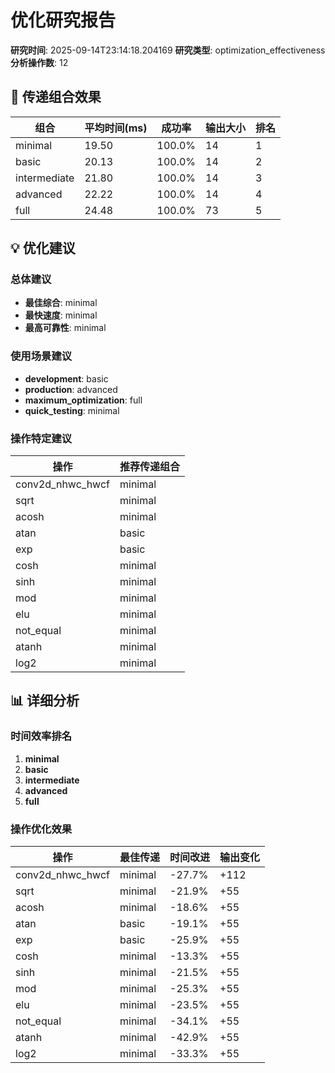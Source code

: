# 优化研究报告

**研究时间**: 2025-09-14T23:14:18.204169
**研究类型**: optimization_effectiveness
**分析操作数**: 12

## 🔧 传递组合效果

| 组合 | 平均时间(ms) | 成功率 | 输出大小 | 排名 |
|------|-------------|--------|----------|------|
| minimal | 19.50 | 100.0% | 14 | 1 |
| basic | 20.13 | 100.0% | 14 | 2 |
| intermediate | 21.80 | 100.0% | 14 | 3 |
| advanced | 22.22 | 100.0% | 14 | 4 |
| full | 24.48 | 100.0% | 73 | 5 |

## 💡 优化建议

### 总体建议

- **最佳综合**: minimal
- **最快速度**: minimal
- **最高可靠性**: minimal

### 使用场景建议

- **development**: basic
- **production**: advanced
- **maximum_optimization**: full
- **quick_testing**: minimal

### 操作特定建议

| 操作 | 推荐传递组合 |
|------|-------------|
| conv2d_nhwc_hwcf | minimal |
| sqrt | minimal |
| acosh | minimal |
| atan | basic |
| exp | basic |
| cosh | minimal |
| sinh | minimal |
| mod | minimal |
| elu | minimal |
| not_equal | minimal |
| atanh | minimal |
| log2 | minimal |

## 📊 详细分析

### 时间效率排名

1. **minimal**
2. **basic**
3. **intermediate**
4. **advanced**
5. **full**

### 操作优化效果

| 操作 | 最佳传递 | 时间改进 | 输出变化 |
|------|----------|----------|----------|
| conv2d_nhwc_hwcf | minimal | -27.7% | +112 |
| sqrt | minimal | -21.9% | +55 |
| acosh | minimal | -18.6% | +55 |
| atan | basic | -19.1% | +55 |
| exp | basic | -25.9% | +55 |
| cosh | minimal | -13.3% | +55 |
| sinh | minimal | -21.5% | +55 |
| mod | minimal | -25.3% | +55 |
| elu | minimal | -23.5% | +55 |
| not_equal | minimal | -34.1% | +55 |
| atanh | minimal | -42.9% | +55 |
| log2 | minimal | -33.3% | +55 |
